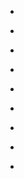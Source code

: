 
- [](/2019/02/182487760887/)

- [](/2019/02/182463223840/)

- [](/2019/01/182072744758/)

- [](/2019/01/181598908240/)

- [](/2018/12/181415462903/)

- [](/2018/12/180877144230/)

- [](/2018/11/180258872706/)

- [](/2018/10/179436448512/)

- [](/2018/10/179131444318/)

